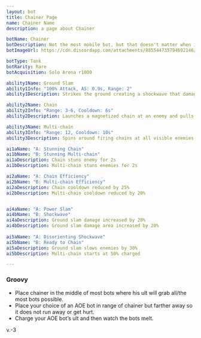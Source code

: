 ```yaml
---
layout: bot
title: Chainer Page
name: Chainer Name
description: a page about Chainer

botName: Chainer
botDescription: Not the most mobile bot, but that doesn't matter when it can bring the fight to itself.
botImageUrl: https://cdn.discordapp.com/attachments/885544735794692146/885545888360054794/chainer.png

botType: Tank
botRarity: Rare
botAcquisition: Solo Arena r1000

ability1Name: Ground Slam
ability1Info: "100% Attack, AS: 0.9s, Range: 2"
ability1Description: Strikes the ground creating a shockwave that damages nearby enemies

ability2Name: Chain
ability2Info: "Range: 3-6, Cooldown: 6s"
ability2Description: Launches a magnetized chain at an enemy and pulls them towards the Chainer

ability3Name: Multi-chain
ability3Info: "Range: 12, Cooldown: 10s"
ability3Description: Spins around firing chains at all visible enemies then pulls them all in together

ai1aName: "A: Stunning Chain"
ai1bName: "B: Stunning Multi-chain"
ai1aDescription: Chain stuns enemy for 2s
ai1bDescription: Multi-chain stuns enemies for 2s

ai2aName: "A: Chain Efficiency"
ai2bName: "B: Multi-chain Efficiency" 
ai2aDescription: Chain cooldown reduced by 25%
ai2bDescription: Multi-chain cooldown reduced by 20%


ai4aName: "A: Power Slam"
ai4bName: "B: Shockwave"
ai4aDescription: Ground slam damage increased by 20%
ai4bDescription: Ground slam damage area increased by 20%
	
ai5aName: "A: Disorienting Shockwave"
ai5bName: "B: Ready to Chain"       
ai5aDescription: Ground slam slows enemies by 30%
ai5bDescription: Multi-chain starts at 50% charged

---
```


### Groovy

- Place chainer in the middle of most bots where his ult will grab all/the most bots possible. 
- Place your choice of an AOE bot in range of chainer but farther away so it does not run away or get hurt. 
- Charge your AOE bot’s ult and then watch the bots melt.

v.-3
